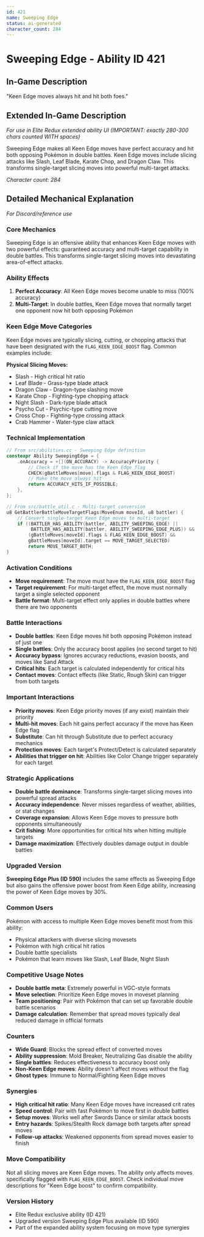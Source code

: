 ```yaml
---
id: 421
name: Sweeping Edge
status: ai-generated
character_count: 284
---
```


# Sweeping Edge - Ability ID 421

## In-Game Description
"Keen Edge moves always hit and hit both foes."

## Extended In-Game Description
*For use in Elite Redux extended ability UI (IMPORTANT: exactly 280-300 chars counted WITH spaces)*

Sweeping Edge makes all Keen Edge moves have perfect accuracy and hit both opposing Pokémon in double battles. Keen Edge moves include slicing attacks like Slash, Leaf Blade, Karate Chop, and Dragon Claw. This transforms single-target slicing moves into powerful multi-target attacks.

*Character count: 284*

## Detailed Mechanical Explanation
*For Discord/reference use*

### Core Mechanics
Sweeping Edge is an offensive ability that enhances Keen Edge moves with two powerful effects: guaranteed accuracy and multi-target capability in double battles. This transforms single-target slicing moves into devastating area-of-effect attacks.

### Ability Effects
1. **Perfect Accuracy**: All Keen Edge moves become unable to miss (100% accuracy)
2. **Multi-Target**: In double battles, Keen Edge moves that normally target one opponent now hit both opposing Pokémon

### Keen Edge Move Categories
Keen Edge moves are typically slicing, cutting, or chopping attacks that have been designated with the `FLAG_KEEN_EDGE_BOOST` flag. Common examples include:

**Physical Slicing Moves:**
- Slash - High critical hit ratio
- Leaf Blade - Grass-type blade attack
- Dragon Claw - Dragon-type slashing move
- Karate Chop - Fighting-type chopping attack
- Night Slash - Dark-type blade attack
- Psycho Cut - Psychic-type cutting move
- Cross Chop - Fighting-type crossing attack
- Crab Hammer - Water-type claw attack

### Technical Implementation
```cpp
// From src/abilities.cc - Sweeping Edge definition
constexpr Ability SweepingEdge = {
    .onAccuracy = +[](ON_ACCURACY) -> AccuracyPriority {
        // Check if the move has the Keen Edge flag
        CHECK(gBattleMoves[move].flags & FLAG_KEEN_EDGE_BOOST)
        // Make the move always hit
        return ACCURACY_HITS_IF_POSSIBLE;
    },
};

// From src/battle_util.c - Multi-target conversion
u8 GetBattlerBattleMoveTargetFlags(MoveEnum moveId, u8 battler) {
    // Convert single-target Keen Edge moves to multi-target
    if ((BATTLER_HAS_ABILITY(battler, ABILITY_SWEEPING_EDGE) || 
         BATTLER_HAS_ABILITY(battler, ABILITY_SWEEPING_EDGE_PLUS)) &&
        (gBattleMoves[moveId].flags & FLAG_KEEN_EDGE_BOOST) && 
        gBattleMoves[moveId].target == MOVE_TARGET_SELECTED)
        return MOVE_TARGET_BOTH;
}
```

### Activation Conditions
- **Move requirement**: The move must have the `FLAG_KEEN_EDGE_BOOST` flag
- **Target requirement**: For multi-target effect, the move must normally target a single selected opponent
- **Battle format**: Multi-target effect only applies in double battles where there are two opponents

### Battle Interactions
- **Double battles**: Keen Edge moves hit both opposing Pokémon instead of just one
- **Single battles**: Only the accuracy boost applies (no second target to hit)
- **Accuracy bypass**: Ignores accuracy reductions, evasion boosts, and moves like Sand Attack
- **Critical hits**: Each target is calculated independently for critical hits
- **Contact moves**: Contact effects (like Static, Rough Skin) can trigger from both targets

### Important Interactions
- **Priority moves**: Keen Edge priority moves (if any exist) maintain their priority
- **Multi-hit moves**: Each hit gains perfect accuracy if the move has Keen Edge flag
- **Substitute**: Can hit through Substitute due to perfect accuracy mechanics
- **Protection moves**: Each target's Protect/Detect is calculated separately
- **Abilities that trigger on hit**: Abilities like Color Change trigger separately for each target

### Strategic Applications
- **Double battle dominance**: Transforms single-target slicing moves into powerful spread attacks
- **Accuracy independence**: Never misses regardless of weather, abilities, or stat changes
- **Coverage expansion**: Allows Keen Edge moves to pressure both opponents simultaneously
- **Crit fishing**: More opportunities for critical hits when hitting multiple targets
- **Damage maximization**: Effectively doubles damage output in double battles

### Upgraded Version
**Sweeping Edge Plus (ID 590)** includes the same effects as Sweeping Edge but also gains the offensive power boost from Keen Edge ability, increasing the power of Keen Edge moves by 30%.

### Common Users
Pokémon with access to multiple Keen Edge moves benefit most from this ability:
- Physical attackers with diverse slicing movesets
- Pokémon with high critical hit ratios
- Double battle specialists
- Pokémon that learn moves like Slash, Leaf Blade, Night Slash

### Competitive Usage Notes
- **Double battle meta**: Extremely powerful in VGC-style formats
- **Move selection**: Prioritize Keen Edge moves in moveset planning
- **Team positioning**: Pair with Pokémon that can set up favorable double battle scenarios
- **Damage calculation**: Remember that spread moves typically deal reduced damage in official formats

### Counters
- **Wide Guard**: Blocks the spread effect of converted moves
- **Ability suppression**: Mold Breaker, Neutralizing Gas disable the ability
- **Single battles**: Reduces effectiveness to accuracy boost only
- **Non-Keen Edge moves**: Ability doesn't affect moves without the flag
- **Ghost types**: Immune to Normal/Fighting Keen Edge moves

### Synergies
- **High critical hit ratio**: Many Keen Edge moves have increased crit rates
- **Speed control**: Pair with fast Pokémon to move first in double battles  
- **Setup moves**: Works well after Swords Dance or similar attack boosts
- **Entry hazards**: Spikes/Stealth Rock damage both targets after spread moves
- **Follow-up attacks**: Weakened opponents from spread moves easier to finish

### Move Compatibility
Not all slicing moves are Keen Edge moves. The ability only affects moves specifically flagged with `FLAG_KEEN_EDGE_BOOST`. Check individual move descriptions for "Keen Edge boost" to confirm compatibility.

### Version History
- Elite Redux exclusive ability (ID 421)
- Upgraded version Sweeping Edge Plus available (ID 590)
- Part of the expanded ability system focusing on move type synergies